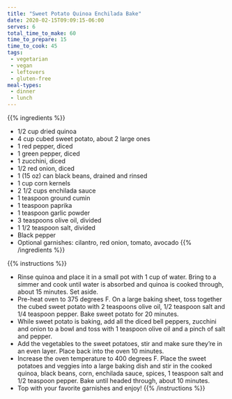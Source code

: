 ```yaml
---
title: "Sweet Potato Quinoa Enchilada Bake"
date: 2020-02-15T09:09:15-06:00
serves: 6
total_time_to_make: 60
time_to_prepare: 15
time_to_cook: 45
tags:
 - vegetarian
 - vegan
 - leftovers
 - gluten-free
meal-types:
 - dinner
 - lunch
---
```


{{% ingredients %}}
- 1/2 cup dried quinoa
- 4 cup cubed sweet potato, about 2 large ones
- 1 red pepper, diced
- 1 green pepper, diced
- 1 zucchini, diced
- 1/2 red onion, diced
- 1 (15 oz) can black beans, drained and rinsed
- 1 cup corn kernels
- 2 1/2 cups enchilada sauce
- 1 teaspoon ground cumin
- 1 teaspoon paprika
- 1 teaspoon garlic powder
- 3 teaspoons olive oil, divided
- 1 1/2 teaspoon salt, divided
- Black pepper
- Optional garnishes: cilantro, red onion, tomato, avocado
{{% /ingredients %}}

{{% instructions %}}
- Rinse quinoa and place it in a small pot with 1 cup of water.  Bring to a simmer and cook until water is absorbed and quinoa is cooked through, about 15 minutes.  Set aside.
- Pre-heat oven to 375 degrees F.  On a large baking sheet, toss together the cubed sweet potato with 2 teaspoons olive oil, 1/2 teaspoon salt and 1/4 teaspoon pepper.  Bake sweet potato for 20 minutes.
- While sweet potato is baking, add all the diced bell peppers, zucchini and onion to a bowl and toss with 1 teaspoon olive oil and a pinch of salt and pepper.  
- Add the vegetables to the sweet potatoes, stir and make sure they’re in an even layer.  Place back into the oven 10 minutes.  
- Increase the oven temperature to 400 degrees F.  Place the sweet potatoes and veggies into a large baking dish and stir in the cooked quinoa, black beans, corn, enchilada sauce, spices, 1 teaspoon salt and 1/2 teaspoon pepper. Bake until headed through, about 10 minutes.
- Top with your favorite garnishes and enjoy!
{{% /instructions %}}
